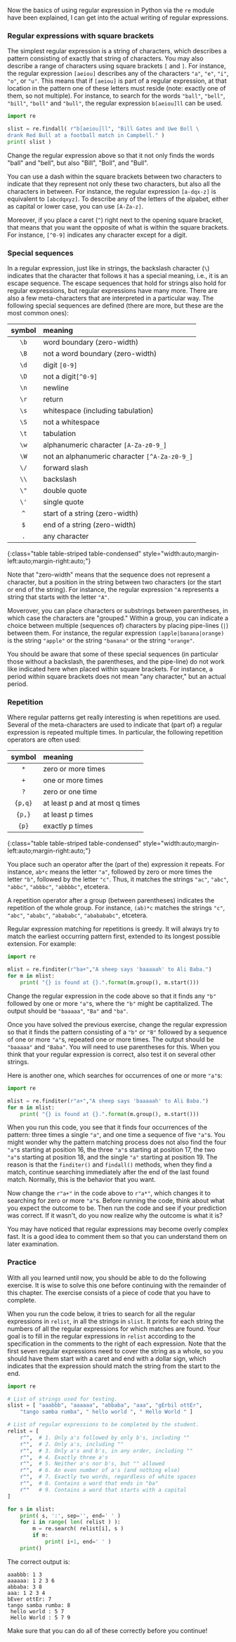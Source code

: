 Now the basics of using regular expression in Python via the `re` module
have been explained, I can get into the actual writing of regular
expressions.

### Regular expressions with square brackets

The simplest regular expression is a string of characters, which
describes a pattern consisting of exactly that string of characters. You
may also describe a range of characters using square brackets `[` and
`]`. For instance, the regular expression `[aeiou]` describes any of the
characters `"a"`, `"e"`, `"i"`, `"o"`, or `"u"`. This means that if
`[aeiou]` is part of a regular expression, at that location in the
pattern one of these letters must reside (note: exactly one of them, so
not multiple). For instance, to search for the words `"ball"`, `"bell"`,
`"bill"`, `"boll"` and `"bull"`, the regular expression `b[aeiou]ll` can
be used.

```python
import re

slist = re.findall( r"b[aeiou]ll", "Bill Gates and Uwe Boll \
drank Red Bull at a football match in Campbell." )
print( slist )
```

Change the regular expression above so that it not only finds the words
"ball" and "bell", but also "Bill", "Boll", and "Bull".

You can use a dash within the square brackets between two characters to
indicate that they represent not only these two characters, but also all
the characters in between. For instance, the regular expression
`[a-dqx-z]` is equivalent to `[abcdqxyz]`. To describe any of the
letters of the alpabet, either as capital or lower case, you can use
`[A-Za-z]`.

Moreover, if you place a caret (`^`) right next to the opening square
bracket, that means that you want the opposite of what is within the
square brackets. For instance, `[^0-9]` indicates any character except
for a digit.

### Special sequences

In a regular expression, just like in strings, the backslash character
(`\`) indicates that the character that follows it has a special meaning,
i.e., it is an escape sequence. The escape sequences that hold for
strings also hold for regular expressions, but regular expressions have
many more. There are also a few meta-characters that are interpreted in
a particular way. The following special sequences are defined (there are
more, but these are the most common ones):

| symbol | meaning |
|:-------:|:----------|
| `\b` | word boundary (zero-width) |
| `\B` | not a word boundary (zero-width) |
| `\d` | digit `[0-9]` |
| `\D` | not a digit`[^0-9]` |
| `\n` | newline |
| `\r` | return |
| `\s` | whitespace (including tabulation) |
| `\S` | not a whitespace |
| `\t` | tabulation |
| `\w` | alphanumeric character `[A-Za-z0-9_]` |
| `\W` | not an alphanumeric character `[^A-Za-z0-9_]` |
| `\/` | forward slash |
| `\\` | backslash |
| `\"` | double quote |
| `\'` | single quote |
| `^` | start of a string (zero-width) |
| `$` | end of a string (zero-width) |
| `.` | any character |
{:class="table table-striped table-condensed" style="width:auto;margin-left:auto;margin-right:auto;"}

Note that "zero-width" means that the sequence does not represent a
character, but a position in the string between two characters (or the
start or end of the string). For instance, the regular expression `^A`
represents a string that starts with the letter `"A"`.

Moverover, you can place characters or substrings between parentheses,
in which case the characters are "grouped." Within a group, you can
indicate a choice between multiple (sequences of) characters by placing
pipe-lines (`|`) between them. For instance, the regular expression
`(apple|banana|orange)` is the string `"apple"` or the string `"banana"`
or the string `"orange"`.

You should be aware that some of these special sequences (in particular
those without a backslash, the parentheses, and the pipe-line) do not
work like indicated here when placed within square brackets. For
instance, a period within square brackets does not mean "any character,"
but an actual period.

### Repetition

Where regular patterns get really interesting is when repetitions are
used. Several of the meta-characters are used to indicate that (part of)
a regular expression is repeated multiple times. In particular, the
following repetition operators are often used:

| symbol | meaning |
|:-------:|:----------|
| `*` | zero or more times |
| `+` | one or more times |
| `?` | zero or one time |
| `{p,q}` | at least p and at most q times |
| `{p,}` | at least p times |
| `{p}` | exactly p times |
{:class="table table-striped table-condensed" style="width:auto;margin-left:auto;margin-right:auto;"}

You place such an operator after the (part of the) expression it
repeats. For instance, `ab*c` means the letter `"a"`, followed by zero
or more times the letter `"b"`, followed by the letter `"c"`. Thus, it
matches the strings `"ac"`, `"abc"`, `"abbc"`, `"abbbc"`, `"abbbbc"`,
etcetera.

A repetition operator after a group (between parentheses) indicates the
repetition of the whole group. For instance, `(ab)*c` matches the
strings `"c"`, `"abc"`, `"ababc"`, `"abababc"`, `"ababababc"`, etcetera.

Regular expression matching for repetitions is greedy. It will always
try to match the earliest occurring pattern first, extended to its
longest possible extension. For example:

```python
import re

mlist = re.finditer(r"ba+","A sheep says 'baaaaah' to Ali Baba.")
for m in mlist:
    print( "{} is found at {}.".format(m.group(), m.start()))
```

Change the regular expression in the code above so that it finds any
`"b"` followed by one or more `"a"`s, where the `"b"` might be
captitalized. The output should be `"baaaaa"`, `"Ba"` and `"ba"`.

Once you have solved the previous exercise, change the regular
expression so that it finds the pattern consisting of a `"b"` or `"B"`
followed by a sequence of one or more `"a"`s, repeated one or more
times. The output should be `"baaaaa"` and `"Baba"`. You will need to
use parentheses for this. When you think that your regular expression is
correct, also test it on several other strings.

Here is another one, which searches for occurrences of one or more
`"a"`s:

```python
import re

mlist = re.finditer(r"a+","A sheep says 'baaaaah' to Ali Baba.")
for m in mlist:
    print( "{} is found at {}.".format(m.group(), m.start()))
```

When you run this code, you see that it finds four occurrences of the
pattern: three times a single `"a"`, and one time a sequence of five
`"a"`s. You might wonder why the pattern matching process does not also
find the four `"a"`s starting at position 16, the three `"a"`s starting
at position 17, the two `"a"`s starting at position 18, and the single
`"a"` starting at position 19. The reason is that the `finditer()` and
`findall()` methods, when they find a match, continue searching
immediately after the end of the last found match. Normally, this is the
behavior that you want.

Now change the `r"a+"` in the code above to `r"a*"`, which changes it to
searching for zero or more `"a"`s. Before running the code, think about
what you expect the outcome to be. Then run the code and see if your
prediction was correct. If it wasn't, do you now realize why the outcome
is what it is?

You may have noticed that regular expressions may become overly complex
fast. It is a good idea to comment them so that you can understand them
on later examination.

### Practice

With all you learned until now, you should be able to do the following
exercise. It is wise to solve this one before continuing with the
remainder of this chapter. The exercise consists of a piece of code that
you have to complete.

When you run the code below, it tries to search for all the regular
expressions in `relist`, in all the strings in `slist`. It prints for
each string the numbers of all the regular expressions for which matches
are found. Your goal is to fill in the regular expressions in `relist`
according to the specification in the comments to the right of each
expression. Note that the first seven regular expressions need to cover
the string as a whole, so you should have them start with a caret and
end with a dollar sign, which indicates that the expression should match
the string from the start to the end.

```python
import re

# List of strings used for testing.
slist = [ "aaabbb", "aaaaaa", "abbaba", "aaa", "gErbil ottEr",
    "tango samba rumba", " hello world ", " Hello World " ]

# List of regular expressions to be completed by the student.
relist = [
    r"",  # 1. Only a's followed by only b's, including ""
    r"",  # 2. Only a's, including ""
    r"",  # 3. Only a's and b's, in any order, including "" 
    r"",  # 4. Exactly three a's
    r"",  # 5. Neither a's nor b's, but "" allowed
    r"",  # 6. An even number of a's (and nothing else)
    r"",  # 7. Exactly two words, regardless of white spaces
    r"",  # 8. Contains a word that ends in "ba"
    r""   # 9. Contains a word that starts with a capital
]

for s in slist:
    print( s, ':', sep='', end=' ' )
    for i in range( len( relist ) ):
        m = re.search( relist[i], s )
        if m:
            print( i+1, end=' ' )
    print()
```

The correct output is:

```
aaabbb: 1 3   
aaaaaa: 1 2 3 6    
abbaba: 3 8    
aaa: 1 2 3 4     
bEver ottEr: 7    
tango samba rumba: 8     
 hello world : 5 7     
 Hello World : 5 7 9
```

Make sure that you can do all of these correctly before you continue!
